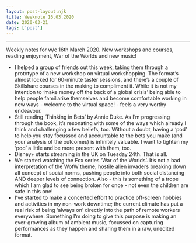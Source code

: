 ```yaml
---
layout: post-layout.njk 
title: Weeknote 16.03.2020
date: 2020-03-21
tags: ['post']
---
```


*****
<!-- Excerpt Start -->
Weekly notes for w/c 16th March 2020. New workshops and courses, reading enjoyment, War of the Worlds and new music!<!-- Excerpt End -->

- I helped a group of friends out this week, taking them through a prototype of a new workshop on virtual workshopping. The format’s almost locked for 60-minute taster sessions, and there’s a couple of Skillshare courses in the making to compliment it. While it is not my intention to ‘make money off the back of a global crisis’ being able to help people familiarise themselves and become comfortable working in new ways - welcome to the virtual space! - feels a very worthy endeavour.
- Still reading ‘Thinking in Bets’ by Annie Duke. As I’m progressing through the book, it’s resonating with some of the ways which already I think and challenging a few beliefs, too. Without a doubt, having a ‘pod’ to help you stay focussed and accountable to the bets you make (and your analysis of the outcomes) is infinitely valuable. I want to tighten my ‘pod’ a little and be more present with them, too.
- Disney+ starts streaming in the UK on Tuesday 24th. That is all.
- We started watching the Fox series ‘War of the Worlds’. It’s not a bad interpretation of the WotW theme; hostile alien invaders breaking down all concept of social norms, pushing people into both social distancing AND deeper levels of connection. Also - this is something of a trope which I am glad to see being broken for once - not even the children are safe in this one!
- I’ve started to make a concerted effort to practice off-screen hobbies and activities in my non-work downtime; the current climate has put a real risk of being ‘always on’ directly into the path of remote workers everywhere. Something I’m doing to give this purpose is making an ever-growing album of ambient music, focussed on capturing performances as they happen and sharing them in a raw, unedited format.